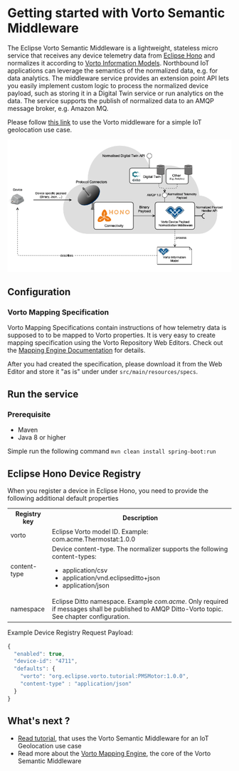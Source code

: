 # Getting started with Vorto Semantic Middleware

The Eclipse Vorto Semantic Middleware is a lightweight, stateless micro service that receives any device telemetry data from [Eclipse Hono](https://www.eclipse.org/hono) and normalizes it according to [Vorto Information Models](https://github.com/eclipse/vorto/blob/master/docs/vortolang-1.0.md). Northbound IoT applications can leverage the semantics of the normalized data, e.g. for data analytics. 
The middleware service provides an extension point API lets you easily implement custom logic to process the normalized device payload, such as storing it in a Digital Twin service or run analytics on the data. 
The service supports the publish of normalized data to an AMQP message broker, e.g. Amazon MQ. 

Please follow [this link](https://github.com/eclipse/vorto/blob/development/docs/tutorials/create_mapping_pipeline.md) to use the Vorto middleware for a simple IoT geolocation use case. 

![](overview.png)

## Configuration 

### Vorto Mapping Specification

Vorto Mapping Specifications contain instructions of how telemetry data is supposed to to be mapped to Vorto properties. It is very easy to create mapping specification using the Vorto Repository Web Editors. Check out the [Mapping Engine Documentation](https://github.com/eclipse/vorto/blob/development/mapping-engine/Readme.md) for details. 

After you had created the specification, please download it from the Web Editor and store it "as is" under under ```src/main/resources/specs```. 

## Run the service

### Prerequisite

* Maven
* Java 8 or higher

Simple run the following command `mvn clean install spring-boot:run`


## Eclipse Hono Device Registry 

When you register a device in Eclipse Hono, you need to provide the following additional default properties 

<table>
	<tr>
		<th>Registry key</th>
		<th>Description</th>
	</tr>
	<tr>
		<td>vorto</td>
		<td>Eclipse Vorto model ID. Example: com.acme.Thermostat:1.0.0</td>
	</tr>
	<tr>
		<td>content-type</td>
		<td>
			Device content-type. The normalizer supports the following content-types:
			<br>
			<ul>
				<li>application/csv</li>
				<li>application/vnd.eclipseditto+json</li>
				<li>application/json</li>
			</ul>
		</td>
	</tr>
	<tr>
		<td>namespace</td>
		<td>Eclipse Ditto namespace. Example <i>com.acme</i>. Only required if messages shall be published to AMQP Ditto-Vorto topic. See chapter configuration.</td>
	</tr>
</table>

Example Device Registry Request Payload:

```js
{
  "enabled": true,
  "device-id": "4711",
  "defaults": {
    "vorto": "org.eclipse.vorto.tutorial:PMSMotor:1.0.0",
    "content-type" : "application/json"
  }
}
```

## What's next ? 

* [Read tutorial](https://github.com/eclipse/vorto/blob/development/docs/tutorials/create_mapping_pipeline.md), that uses the Vorto Semantic Middleware for an IoT Geolocation use case 
* Read more about the [Vorto Mapping Engine](https://github.com/eclipse/vorto/blob/development/mapping-engine/Readme.md), the core of the Vorto Semantic Middleware
